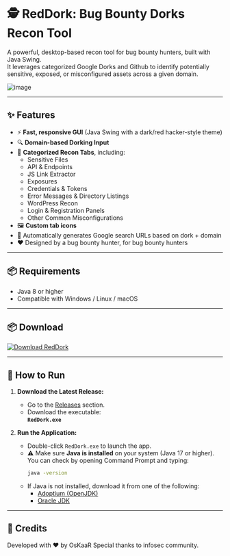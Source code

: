 # 🕵️ RedDork: Bug Bounty Dorks Recon Tool


A powerful, desktop-based recon tool for bug bounty hunters, built with Java Swing.  
It leverages categorized Google Dorks and Github to identify potentially sensitive, exposed, or misconfigured assets across a given domain.

![image](https://github.com/user-attachments/assets/9b329db3-bce4-401b-820e-319312d0d3b7)


---

## ✨ Features

- ⚡ **Fast, responsive GUI** (Java Swing with a dark/red hacker-style theme)
- 🔍 **Domain-based Dorking Input**
- 📁 **Categorized Recon Tabs**, including:
  - Sensitive Files
  - API & Endpoints
  - JS Link Extractor
  - Exposures
  - Credentials & Tokens
  - Error Messages & Directory Listings
  - WordPress Recon
  - Login & Registration Panels
  - Other Common Misconfigurations
- 🖼️ **Custom tab icons**
- 🔗 Automatically generates Google search URLs based on dork + domain
- ❤️ Designed by a bug bounty hunter, for bug bounty hunters

---

## 📦 Requirements

- Java 8 or higher  
- Compatible with Windows / Linux / macOS

---

## 📦 Download

<a href="https://github.com/YourUsername/RedDork/releases/latest/download/RedDork.exe">
  <img src="https://img.shields.io/badge/⬇️%20Click%20Here%20to%20Download%20Latest%20Release-green?style=for-the-badge" alt="Download RedDork" />
</a>

---

## 🧪 How to Run

1. **Download the Latest Release:**
   - Go to the [Releases](https://github.com/OsKaaaR/RedDork-Advanced-Bug-Hunter-Dorks-Tool/releases) section.
   - Download the executable:  
     **`RedDork.exe`**

2. **Run the Application:**
   - Double-click `RedDork.exe` to launch the app.
   - ⚠️ Make sure **Java is installed** on your system (Java 17 or higher).  
     You can check by opening Command Prompt and typing:
     ```bash
     java -version
     ```
   - If Java is not installed, download it from one of the following:
     - [Adoptium (OpenJDK)](https://adoptium.net)
     - [Oracle JDK](https://www.oracle.com/java/technologies/javase-downloads.html)


---

## 🙌 Credits
Developed with ❤️ by OsKaaR
Special thanks to infosec community.
